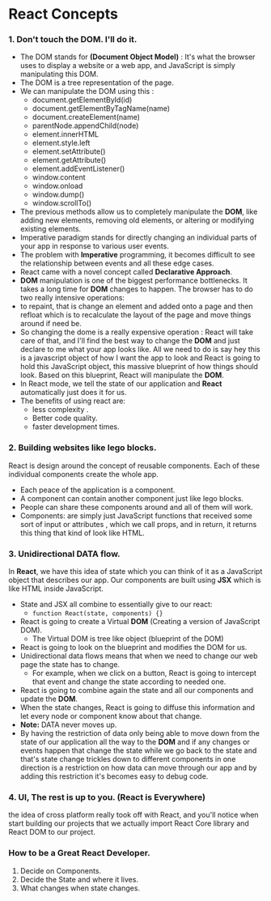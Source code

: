 # React Concepts
### 1. Don't touch the DOM. I'll do it.
* The DOM stands for **(Document Object Model)** : It's what the browser uses to display a website or 
a web app, and JavaScript is simply manipulating this DOM.
* The DOM is a tree representation of the page.
* We can manipulate the DOM using this :
   * document.getElementById(id)
   * document.getElementByTagName(name)
   * document.createElement(name)
   * parentNode.appendChild(node)
   * element.innerHTML
   * element.style.left
   * element.setAttribute()
   * element.getAttribute()
   * element.addEventListener()
   * window.content
   * window.onload
   * window.dump()
   * window.scrollTo()
* The previous methods allow us to completely manipulate the **DOM**, like adding
new elements, removing old elements, or altering or modifying existing elements.
* Imperative paradigm stands for directly changing an individual parts of your app
in response to various user events.
* The problem with **Imperative** programming, it becomes difficult to see the relationship
between events and all these edge cases.
* React came with a novel concept called **Declarative Approach**.
* **DOM** manipulation is one of the biggest performance bottlenecks. It takes a long
time for **DOM** changes to happen. The browser has to do two really intensive operations:
* to repaint, that is change an element and added onto a page and then 
refloat which is to recalculate the layout of the page and move things around if need be.
* So changing the dome is a really expensive operation : React will take care of that,
and I'll find the best way to change the **DOM** and just declare to me what your app
looks like.
All we need to do is say hey this is a javascript object of how I want the app to look
and React is going to hold this JavaScript object, this massive blueprint of how 
things should look. Based on this blueprint, React will manipulate the **DOM**.
* In React mode, we tell the state of our application and **React** automatically just
does it for us.
* The benefits of using react are:
   * less complexity .
   * Better code quality.
   * faster development times.
### 2. Building websites like lego blocks.
React is design around the concept of reusable components. Each of these individual 
components create the whole app.
* Each peace of the application is a component.
* A component can contain another component just like lego blocks.
* People can share these components around and all of them will work.
* Components: are simply just JavaScript functions that received some sort of input
or attributes , which we call props, and in return, it returns this thing that kind of
look like HTML.
### 3. Unidirectional DATA flow.
In **React**, we have this idea of state which you can think of it as a JavaScript object
that describes our app. Our components are built using **JSX** which is like HTML
inside JavaScript.
* State and JSX all combine to essentially give to our react:
  * `function React(state, components) {}`
* React is going to create a Virtual **DOM** (Creating a version of JavaScript DOM).
  * The Virtual DOM is tree like object (blueprint of the DOM)
* React is going to look on the blueprint and modifies the DOM for us.
* Unidirectional data flows means that when we need to change our web page the state 
has to change.
  * For example, when we click on a button, React is going to intercept that event and
change the state according to needed one.
* React is going to combine again the state and all our components and update the **DOM**.
* When the state changes, React is going to diffuse this information and let every node
or component know about that change.
 * **Note:** DATA never moves up.
* By having the restriction of data only being able to move down from the state of our 
application all the way to the **DOM** and if any changes or events happen that change
the state while we go back to the state and that's state change trickles down to 
different components in one direction is a restriction on how data can move through
our app and by adding this restriction it's becomes easy to debug code.
### 4. UI, The rest is up to you. (React is Everywhere)
the idea of cross platform really took off with React, and you'll notice when start building our
projects that we actually import React Core library and React DOM to our project.
### How to be a Great React Developer.
1. Decide on Components.
2. Decide the State and where it lives.
3. What changes when state changes.




   
